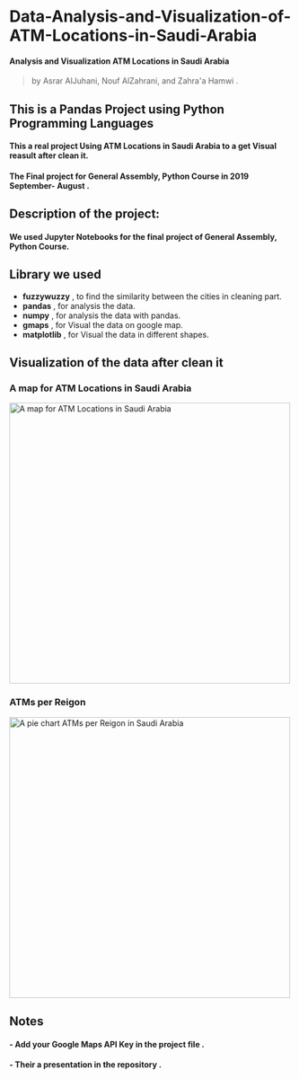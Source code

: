# Data-Analysis-and-Visualization-of-ATM-Locations-in-Saudi-Arabia
#### Analysis and Visualization ATM Locations in Saudi Arabia 
> by Asrar AlJuhani,  Nouf AlZahrani, and Zahra'a Hamwi .

## This is a Pandas Project using Python Programming Languages 
#### This a real project Using ATM Locations in Saudi Arabia to a get Visual reasult after clean it. 
#### The Final project for General Assembly, Python Course in 2019 September- August .

## Description of the project: 
#### We used Jupyter Notebooks for the final project of General Assembly, Python Course. 

## Library we used 
- **fuzzywuzzy** , to find the similarity between the cities in cleaning part.
- **pandas** , for analysis the data.
- **numpy** , for analysis the data with pandas.
- **gmaps** , for Visual the data on google map.
- **matplotlib** , for Visual the data in different shapes.

## Visualization of the data after clean it

### A map for ATM Locations in Saudi Arabia

<img title="A map for ATM Locations in Saudi Arabia" alt="A map for ATM Locations in Saudi Arabia" src="https://github.com/asraraljuhani/Data-Analysis-and-Visualization-of-ATM-Locations-in-Saudi-Arabia/blob/master/img/gmap.PNG" width="500"> 

### ATMs per Reigon

<img title="A pie chart ATMs per Reigon in Saudi Arabia" alt="A pie chart ATMs per Reigon in Saudi Arabia" src="https://github.com/asraraljuhani/Data-Analysis-and-Visualization-of-ATM-Locations-in-Saudi-Arabia/blob/master/img/pie.PNG" width="500">

## Notes
#### - Add your Google Maps API Key in the project file . 
#### - Their a presentation in the repository . 
